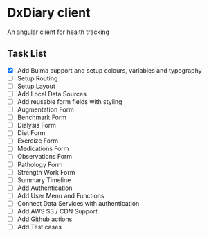 # DxDiary client
An angular client for health tracking

## Task List
- [x] Add Bulma support and setup colours, variables and typography 
- [ ] Setup Routing
- [ ] Setup Layout
- [ ] Add Local Data Sources
- [ ] Add reusable form fields with styling
- [ ] Augmentation Form
- [ ] Benchmark Form
- [ ] Dialysis Form
- [ ] Diet Form
- [ ] Exercize Form
- [ ] Medications Form
- [ ] Observations Form
- [ ] Pathology Form
- [ ] Strength Work Form
- [ ] Summary Timeline
- [ ] Add Authentication
- [ ] Add User Menu and Functions
- [ ] Connect Data Services with authentication
- [ ] Add AWS S3 / CDN Support
- [ ] Add Github actions
- [ ] Add Test cases
